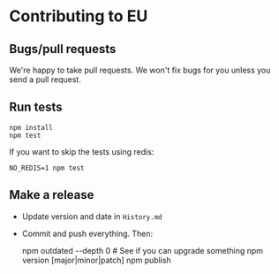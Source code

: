 # Contributing to EU

## Bugs/pull requests

We're happy to take pull requests.
We won't fix bugs for you unless you send a pull request.

## Run tests

    npm install
    npm test

If you want to skip the tests using redis:

    NO_REDIS=1 npm test

## Make a release

* Update version and date in `History.md`
* Commit and push everything. Then:

    npm outdated --depth 0 # See if you can upgrade something
    npm version [major|minor|patch]
    npm publish
